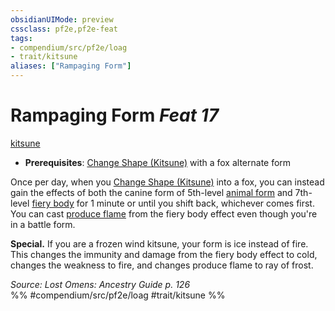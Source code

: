 ```yaml
---
obsidianUIMode: preview
cssclass: pf2e,pf2e-feat
tags:
- compendium/src/pf2e/loag
- trait/kitsune
aliases: ["Rampaging Form"]
---
```

# Rampaging Form  *Feat 17*  
[kitsune](../../rules/traits/kitsune-loag.md)  

- **Prerequisites**: [Change Shape (Kitsune)](../../rules/actions/change-shape-kitsune-loag.md) with a fox alternate form

Once per day, when you [Change Shape (Kitsune)](../../rules/actions/change-shape-kitsune-loag.md) into a fox, you can instead gain the effects of both the canine form of 5th-level [animal form](../spells/animal-form.md) and 7th-level [fiery body](../spells/fiery-body.md) for 1 minute or until you shift back, whichever comes first. You can cast [produce flame](../spells/produce-flame.md) from the fiery body effect even though you're in a battle form.

**Special.** If you are a frozen wind kitsune, your form is ice instead of fire. This changes the immunity and damage from the fiery body effect to cold, changes the weakness to fire, and changes produce flame to ray of frost.

*Source: Lost Omens: Ancestry Guide p. 126*  
%% #compendium/src/pf2e/loag #trait/kitsune %%
